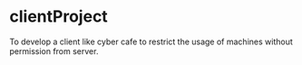 clientProject
=============

To develop a client like cyber cafe to restrict the usage of machines without permission from server.
